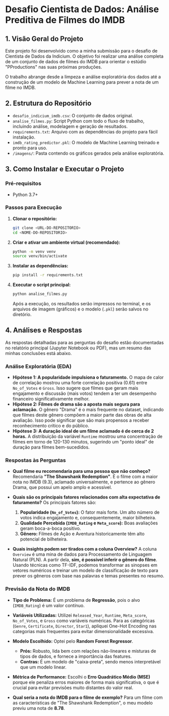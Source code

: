 # Desafio Cientista de Dados: Análise Preditiva de Filmes do IMDB

## 1. Visão Geral do Projeto

Este projeto foi desenvolvido como a minha submissão para o desafio de Cientista de Dados da Indicium. O objetivo foi realizar uma análise completa de um conjunto de dados de filmes do IMDB para orientar o estúdio "PProductions" nas suas próximas produções.

O trabalho abrange desde a limpeza e análise exploratória dos dados até a construção de um modelo de Machine Learning para prever a nota de um filme no IMDB.

## 2. Estrutura do Repositório

-   `desafio_indicium_imdb.csv`: O conjunto de dados original.
-   `analise_filmes.py`: Script Python com todo o fluxo de trabalho, incluindo análise, modelagem e geração de resultados.
-   `requirements.txt`: Arquivo com as dependências do projeto para fácil instalação.
-   `imdb_rating_predictor.pkl`: O modelo de Machine Learning treinado e pronto para uso.
-   `/imagens/`: Pasta contendo os gráficos gerados pela análise exploratória.

## 3. Como Instalar e Executar o Projeto

### Pré-requisitos

-   Python 3.7+

### Passos para Execução

1.  **Clonar o repositório:**
    ```bash
    git clone <URL-DO-REPOSITORIO>
    cd <NOME-DO-REPOSITORIO>
    ```

2.  **Criar e ativar um ambiente virtual (recomendado):**
    ```bash
    python -m venv venv
    source venv/bin/activate  
    ```

3.  **Instalar as dependências:**
    ```bash
    pip install -r requirements.txt
    ```

4.  **Executar o script principal:**
    ```bash
    python analise_filmes.py
    ```

    Após a execução, os resultados serão impressos no terminal, e os arquivos de imagem (gráficos) e o modelo (`.pkl`) serão salvos no diretório.

## 4. Análises e Respostas

As respostas detalhadas para as perguntas do desafio estão documentadas no relatório principal (Jupyter Notebook ou PDF), mas um resumo das minhas conclusões está abaixo.

### Análise Exploratória (EDA)

-   **Hipótese 1: A popularidade impulsiona o faturamento.** O mapa de calor de correlação mostrou uma forte correlação positiva (0.61) entre `No_of_Votes` e `Gross`. Isso sugere que filmes que geram mais engajamento e discussão (mais votos) tendem a ter um desempenho financeiro significativamente melhor.
-   **Hipótese 2: Filmes de drama são a aposta mais segura para aclamação.** O gênero "Drama" é o mais frequente no dataset, indicando que filmes deste gênero compõem a maior parte das obras de alta avaliação. Isso pode significar que são mais propensos a receber reconhecimento crítico e do público.
-   **Hipótese 3: A duração ideal de um filme aclamado é de cerca de 2 horas.** A distribuição da variável `Runtime` mostrou uma concentração de filmes em torno de 120-130 minutos, sugerindo um "ponto ideal" de duração para filmes bem-sucedidos.

### Respostas às Perguntas

-   **Qual filme eu recomendaria para uma pessoa que não conheço?**
    Recomendaria **"The Shawshank Redemption"**. É o filme com a maior nota no IMDB (9.3), aclamado universalmente, e pertence ao gênero Drama, que possui um apelo amplo e acessível.

-   **Quais são os principais fatores relacionados com alta expectativa de faturamento?**
    Os principais fatores são:
    1.  **Popularidade (`No_of_Votes`):** O fator mais forte. Um alto número de votos indica engajamento e, consequentemente, maior bilheteira.
    2.  **Qualidade Percebida (`IMDB_Rating` e `Meta_score`):** Boas avaliações geram boca-a-boca positivo.
    3.  **Gênero:** Filmes de Ação e Aventura historicamente têm alto potencial de bilheteira.

-   **Quais insights podem ser tirados com a coluna Overview?**
    A coluna `Overview` é uma mina de dados para Processamento de Linguagem Natural (PLN). A partir dela, **sim, é possível inferir o gênero do filme**. Usando técnicas como TF-IDF, podemos transformar as sinopses em vetores numéricos e treinar um modelo de classificação de texto para prever os gêneros com base nas palavras e temas presentes no resumo.

### Previsão da Nota do IMDB

-   **Tipo de Problema:** É um problema de **Regressão**, pois o alvo (`IMDB_Rating`) é um valor contínuo.
-   **Variáveis Utilizadas:** Utilizei `Released_Year`, `Runtime`, `Meta_score`, `No_of_Votes`, e `Gross` como variáveis numéricas. Para as categóricas (`Genre`, `Certificate`, `Director`, `Star1`), apliquei One-Hot Encoding nas categorias mais frequentes para evitar dimensionalidade excessiva.
-   **Modelo Escolhido:** Optei pelo **Random Forest Regressor**.
    -   **Prós:** Robusto, lida bem com relações não-lineares e misturas de tipos de dados, e fornece a importância das features.
    -   **Contras:** É um modelo de "caixa-preta", sendo menos interpretável que um modelo linear.
-   **Métrica de Performance:** Escolhi o **Erro Quadrático Médio (MSE)** porque ele penaliza erros maiores de forma mais significativa, o que é crucial para evitar previsões muito distantes do valor real.

-   **Qual seria a nota do IMDB para o filme de exemplo?**
    Para um filme com as características de "The Shawshank Redemption", o meu modelo previu uma nota de **8.78**.

